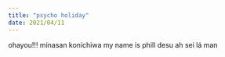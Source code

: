 ```yaml
---
title: "psycho holiday"
date: 2021/04/11
---
```

ohayou!!!
minasan konichiwa
my name is phill desu
ah sei lá man
